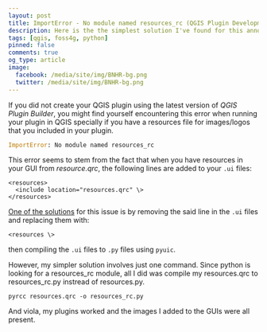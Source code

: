 ```yaml
---
layout: post
title: ImportError - No module named resources_rc (QGIS Plugin Development) [SOLVED]
description: Here is the the simplest solution I've found for this annoying little problem when creating QGIS Plugins.
tags: [qgis, foss4g, python]
pinned: false
comments: true
og_type: article
image:
  facebook: /media/site/img/BNHR-bg.png
  twitter: /media/site/img/BNHR-bg.png
---
```


If you did not create your QGIS plugin using the latest version of *QGIS Plugin Builder*, you might find yourself encountering this error when running your plugin in QGIS specially if you have a resources file for images/logos that you included in your plugin.

```python
ImportError: No module named resources_rc
```

This error seems to stem from the fact that when you have resources in your GUI from *resource.qrc*, the following lines are added to your ```.ui``` files:

```
<resources>
  <include location="resources.qrc" \>
</resources>
```

[One of the solutions](https://gis.stackexchange.com/a/155599/45041) for this issue is by removing the said line in the ```.ui``` files and replacing them with:

```
<resources \>
```

then compiling the ```.ui``` files to ```.py``` files using ```pyuic```.

However, my simpler solution involves just one command. Since python is looking for a resources_rc module, all I did was compile my resources.qrc to resources_rc.py instread of resources.py.

```shell
pyrcc resources.qrc -o resources_rc.py
```

And viola, my plugins worked and the images I added to the GUIs were all present.
